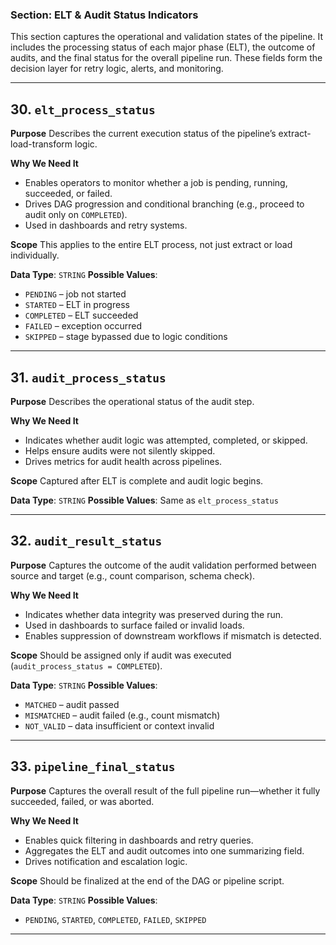 ### Section: **ELT & Audit Status Indicators**

This section captures the operational and validation states of the pipeline. It includes the processing status of each major phase (ELT), the outcome of audits, and the final status for the overall pipeline run. These fields form the decision layer for retry logic, alerts, and monitoring.

---

## 30. `elt_process_status`

**Purpose**
Describes the current execution status of the pipeline’s extract-load-transform logic.

**Why We Need It**

* Enables operators to monitor whether a job is pending, running, succeeded, or failed.
* Drives DAG progression and conditional branching (e.g., proceed to audit only on `COMPLETED`).
* Used in dashboards and retry systems.

**Scope**
This applies to the entire ELT process, not just extract or load individually.

**Data Type**: `STRING`
**Possible Values**:

* `PENDING` – job not started
* `STARTED` – ELT in progress
* `COMPLETED` – ELT succeeded
* `FAILED` – exception occurred
* `SKIPPED` – stage bypassed due to logic conditions

---

## 31. `audit_process_status`

**Purpose**
Describes the operational status of the audit step.

**Why We Need It**

* Indicates whether audit logic was attempted, completed, or skipped.
* Helps ensure audits were not silently skipped.
* Drives metrics for audit health across pipelines.

**Scope**
Captured after ELT is complete and audit logic begins.

**Data Type**: `STRING`
**Possible Values**: Same as `elt_process_status`

---

## 32. `audit_result_status`

**Purpose**
Captures the outcome of the audit validation performed between source and target (e.g., count comparison, schema check).

**Why We Need It**

* Indicates whether data integrity was preserved during the run.
* Used in dashboards to surface failed or invalid loads.
* Enables suppression of downstream workflows if mismatch is detected.

**Scope**
Should be assigned only if audit was executed (`audit_process_status = COMPLETED`).

**Data Type**: `STRING`
**Possible Values**:

* `MATCHED` – audit passed
* `MISMATCHED` – audit failed (e.g., count mismatch)
* `NOT_VALID` – data insufficient or context invalid

---

## 33. `pipeline_final_status`

**Purpose**
Captures the overall result of the full pipeline run—whether it fully succeeded, failed, or was aborted.

**Why We Need It**

* Enables quick filtering in dashboards and retry queries.
* Aggregates the ELT and audit outcomes into one summarizing field.
* Drives notification and escalation logic.

**Scope**
Should be finalized at the end of the DAG or pipeline script.

**Data Type**: `STRING`
**Possible Values**:

* `PENDING`, `STARTED`, `COMPLETED`, `FAILED`, `SKIPPED`

---

